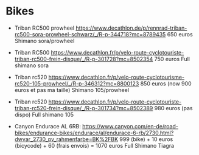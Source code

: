 
# Bikes

- Triban RC500 prowheel 
https://www.decathlon.de/p/rennrad-triban-rc500-sora-prowheel-schwarz/_/R-p-344718?mc=8789435
650 euros
Shimano sora/prowheel

- Triban RC500
https://www.decathlon.fr/p/velo-route-cyclotouriste-triban-rc500-frein-disque/_/R-p-301728?mc=8502354
750 euros 
Full shimano sora

- Triban rc520
https://www.decathlon.fr/p/velo-route-cyclotourisme-rc520-105-prowheel/_/R-p-346312?mc=8800123
850 euros (now 900 euros et pas ma taille)
Shimano 105/prowheel

- Triban rc520
https://www.decathlon.fr/p/velo-route-cyclotouriste-triban-rc520-frein-disque/_/R-p-301734?mc=8502389
980 euros (pas dispo)
Full shimano 105

- Canyon Endurace AL 6RB: https://www.canyon.com/en-de/road-bikes/endurance-bikes/endurace/al/endurace-6-rb/2730.html?dwvar_2730_pv_rahmenfarbe=BK%2FBK
999 (bike) + 10 euros (bicycode) + 60 (frais envois) = 1070 euros
Full Shimano Tiagra
